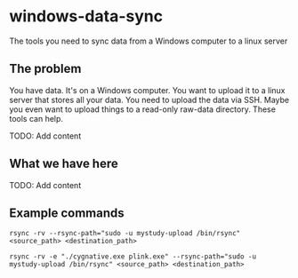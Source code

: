 # windows-data-sync

The tools you need to sync data from a Windows computer to a linux server

## The problem

You have data. It's on a Windows computer. You want to upload it to a linux server that stores all your data. You need to upload the data via SSH. Maybe you even want to upload things to a read-only raw-data directory. These tools can help.

TODO: Add content

## What we have here

TODO: Add content

## Example commands

```rsync -rv --rsync-path="sudo -u mystudy-upload /bin/rsync" <source_path> <destination_path>```

```rsync -rv -e "./cygnative.exe plink.exe" --rsync-path="sudo -u mystudy-upload /bin/rsync" <source_path> <destination_path>```